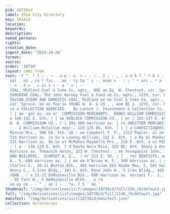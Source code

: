 ```yaml
---
pid: 10738cd
label: 1914 City Directory
key: 1914cd
location: 
keywords: 
description: 
named_persons: 
rights: 
creation_date: 
ingest_date: '2023-10-28'
format: 
source: 
order: '10738'
layout: cmhc_item
text: '7 “. * 7 ; . ~ . a e - s. > - . : . 2 ; - , . x 4 5 7 ‘ * A < . - es - at The,
  oat . ot , ra * fic, . ae - ry Sa ’ i -. onan = - : ; ‘ * ars . * a . - L . = ae
  : = - 4 = . = 1s s « - a ‘ > , -                                                                     SUNSHINE
  COAL, Midland Coal & Coke Co. agts., BOE ae Eg  W. Chestnut, cor. Spruce. ee a eae
  SUNSHINE COAL, The John Harvey Fuel & Feed ee Co. agts., 12th, cor. Hemlock. Be
  VULCAN STEAM AND DOMESTIC COAL, Midland ee ee Coal & Coke Co. agts., W. Chestnut,
  cor. Spruce. Se en Pee oe YOUNG W. A. & CO., , woe BE a  12th, cor. Poplar. | |
  ce a COLLECTION AGENCIES. _ Be Lanich J. Investment & Collection Co., 10, 501 Harri-
  | | ae  gon av. oa ar  COMMISSION MERCHANTS.  BANKS WILLIAM COMMISSION CO.,, © |
  a 140-142 E. 5th. | | ee NIBLOCK COMMISSION CO., | er | 185-137 E. 6th. | — SCHIERMEYER
  H. W. COMMISSION CO., | | 305-309 Harrison av. | re SWEITZER MERCANTILE Co., 7 |
  : - a William McCallum megr., 123-125 BS. 6th. | | | a CONFECTIONERS. :  Barrett
  Minnie Mrs., 300 EB. 5th. oO : ae Campbell T. P., 1313 Poplar. ol oe Jett W. H.,
  713 Harrison av. ce So a Looney William, 332 E. 6th. | a Oe es Mankuss Dora Mrs.,
  221 Harrison av. Oe oe et McMahon Maybelle Mrs., 210 E. 6th. a es MILLER JOHN E.,
  : | a - 118-120 E. 6th. 7 O’Keefe Nora Miss, 320 BE. 6th. Sharp & Kneeland, 710
  Harrison av. Tekausik Anton, 322 W. Chestnut. : ee Youngquist John, 138 HB. 3d.  CONTRACTORS
  AND BUILDERS.  SCHMIDT A. E.,. | er 213 E. 3d. | | _ rer DENTISTS. ane Gavette J.
  A., 5, 600 Harrison av. | | ee ee O’Brien W. F., 309 Harrison av. | yee gees Raabe
  Charles S., 20-21 Boston BIk., 402 Harrison EES Raabe Max, 5, 501 Harrison av. »>Rose
  Henry C., 5 Iron Bldg., 103 E. 6th. Rose John H., 5 Iron Blidg., 103 E. Gth. — THOMPSON
  JOHN , : a 21-22 DeMaineville Bik., 600 Harrison av. Verzani F.. J., 20 Emmet Bik.
  - EE Yant H., 5 DeMaineville Blkk. _ a re                                                        a
  aa ey o% . - ” . an i ~ . “a. 7 5 ‘ Ae '
thumbnail: "/img/derivatives/iiif/images/10738cd/full/250,/0/default.jpg"
full: "/img/derivatives/iiif/images/10738cd/full/1140,/0/default.jpg"
manifest: "/img/derivatives/iiif/10738cd/manifest.json"
collection: directories
---
```

